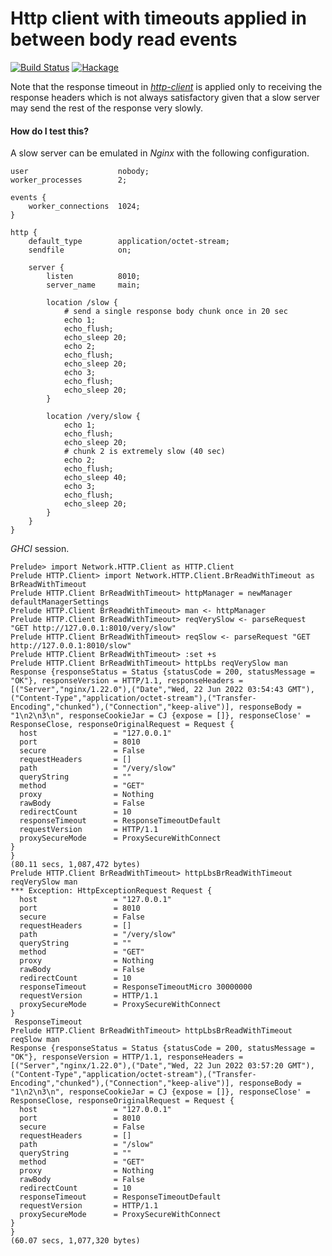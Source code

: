 Http client with timeouts applied in between body read events
=============================================================

[![Build Status](https://github.com/lyokha/http-client-brread-timeout/workflows/CI/badge.svg)](https://github.com/lyokha/http-client-brread-timeout/actions?query=workflow%3ACI)
[![Hackage](https://img.shields.io/hackage/v/http-client-brread-timeout.svg?label=hackage%20%7C%20http-client-brread-timeout&logo=haskell&logoColor=%239580D1)](https://hackage.haskell.org/package/http-client-brread-timeout)

Note that the response timeout in
[*http-client*](https://github.com/snoyberg/http-client) is applied only to
receiving the response headers which is not always satisfactory given that a
slow server may send the rest of the response very slowly.

#### How do I test this?

A slow server can be emulated in *Nginx* with the following configuration.

```vim
user                    nobody;
worker_processes        2;

events {
    worker_connections  1024;
}

http {
    default_type        application/octet-stream;
    sendfile            on;

    server {
        listen          8010;
        server_name     main;

        location /slow {
            # send a single response body chunk once in 20 sec
            echo 1;
            echo_flush;
            echo_sleep 20;
            echo 2;
            echo_flush;
            echo_sleep 20;
            echo 3;
            echo_flush;
            echo_sleep 20;
        }

        location /very/slow {
            echo 1;
            echo_flush;
            echo_sleep 20;
            # chunk 2 is extremely slow (40 sec)
            echo 2;
            echo_flush;
            echo_sleep 40;
            echo 3;
            echo_flush;
            echo_sleep 20;
        }
    }
}
```

*GHCI* session.

```ShellSession
Prelude> import Network.HTTP.Client as HTTP.Client
Prelude HTTP.Client> import Network.HTTP.Client.BrReadWithTimeout as BrReadWithTimeout
Prelude HTTP.Client BrReadWithTimeout> httpManager = newManager defaultManagerSettings
Prelude HTTP.Client BrReadWithTimeout> man <- httpManager
Prelude HTTP.Client BrReadWithTimeout> reqVerySlow <- parseRequest "GET http://127.0.0.1:8010/very/slow"
Prelude HTTP.Client BrReadWithTimeout> reqSlow <- parseRequest "GET http://127.0.0.1:8010/slow"
Prelude HTTP.Client BrReadWithTimeout> :set +s
Prelude HTTP.Client BrReadWithTimeout> httpLbs reqVerySlow man
Response {responseStatus = Status {statusCode = 200, statusMessage = "OK"}, responseVersion = HTTP/1.1, responseHeaders = [("Server","nginx/1.22.0"),("Date","Wed, 22 Jun 2022 03:54:43 GMT"),("Content-Type","application/octet-stream"),("Transfer-Encoding","chunked"),("Connection","keep-alive")], responseBody = "1\n2\n3\n", responseCookieJar = CJ {expose = []}, responseClose' = ResponseClose, responseOriginalRequest = Request {
  host                 = "127.0.0.1"
  port                 = 8010
  secure               = False
  requestHeaders       = []
  path                 = "/very/slow"
  queryString          = ""
  method               = "GET"
  proxy                = Nothing
  rawBody              = False
  redirectCount        = 10
  responseTimeout      = ResponseTimeoutDefault
  requestVersion       = HTTP/1.1
  proxySecureMode      = ProxySecureWithConnect
}
}
(80.11 secs, 1,087,472 bytes)
Prelude HTTP.Client BrReadWithTimeout> httpLbsBrReadWithTimeout reqVerySlow man
*** Exception: HttpExceptionRequest Request {
  host                 = "127.0.0.1"
  port                 = 8010
  secure               = False
  requestHeaders       = []
  path                 = "/very/slow"
  queryString          = ""
  method               = "GET"
  proxy                = Nothing
  rawBody              = False
  redirectCount        = 10
  responseTimeout      = ResponseTimeoutMicro 30000000
  requestVersion       = HTTP/1.1
  proxySecureMode      = ProxySecureWithConnect
}
 ResponseTimeout
Prelude HTTP.Client BrReadWithTimeout> httpLbsBrReadWithTimeout reqSlow man
Response {responseStatus = Status {statusCode = 200, statusMessage = "OK"}, responseVersion = HTTP/1.1, responseHeaders = [("Server","nginx/1.22.0"),("Date","Wed, 22 Jun 2022 03:57:20 GMT"),("Content-Type","application/octet-stream"),("Transfer-Encoding","chunked"),("Connection","keep-alive")], responseBody = "1\n2\n3\n", responseCookieJar = CJ {expose = []}, responseClose' = ResponseClose, responseOriginalRequest = Request {
  host                 = "127.0.0.1"
  port                 = 8010
  secure               = False
  requestHeaders       = []
  path                 = "/slow"
  queryString          = ""
  method               = "GET"
  proxy                = Nothing
  rawBody              = False
  redirectCount        = 10
  responseTimeout      = ResponseTimeoutDefault
  requestVersion       = HTTP/1.1
  proxySecureMode      = ProxySecureWithConnect
}
}
(60.07 secs, 1,077,320 bytes)
```

